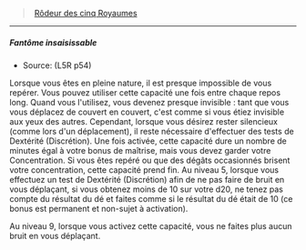 ﻿> [Rôdeur des cinq Royaumes](hd_l5r_ranger.md)

---

##### Fantôme insaisissable

- Source: (L5R p54)

Lorsque vous êtes en pleine nature, il est presque impossible de vous repérer. Vous pouvez utiliser cette capacité une fois entre chaque repos long. Quand vous l'utilisez, vous devenez presque invisible : tant que vous vous déplacez de couvert en couvert, c'est comme si vous étiez invisible aux yeux des autres. Cependant, lorsque vous désirez rester silencieux (comme lors d'un déplacement), il reste nécessaire d'effectuer des tests de Dextérité (Discrétion). Une fois activée, cette capacité dure un nombre de minutes égal à votre bonus de maîtrise, mais vous devez garder votre Concentration. Si vous êtes repéré ou que des dégâts occasionnés brisent votre concentration, cette capacité prend fin. Au niveau 5, lorsque vous effectuez un test de Dextérité (Discrétion) afin de ne pas faire de bruit en vous déplaçant, si vous obtenez moins de 10 sur votre d20, ne tenez pas compte du résultat du dé et faites comme si le résultat du dé était de 10 (ce bonus est permanent et non-sujet à activation).

Au niveau 9, lorsque vous activez cette capacité, vous ne faites plus aucun bruit en vous déplaçant.

